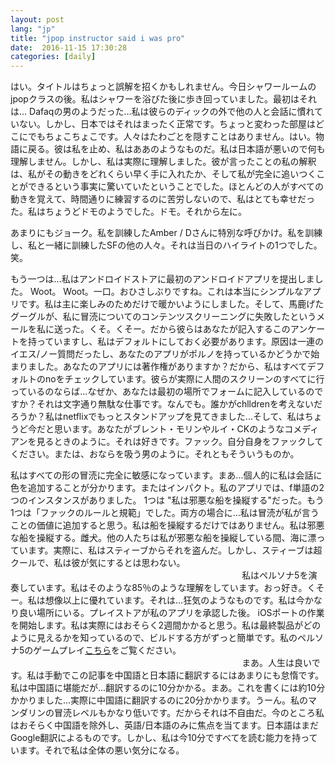 ```yaml
---
layout: post
lang: "jp" 
title: "jpop instructor said i was pro"
date:  2016-11-15 17:30:28
categories: [daily]
---
```

はい。タイトルはちょっと誤解を招くかもしれません。今日シャワールームのjpopクラスの後。私はシャワーを浴びた後に歩き回っていました。最初はそれは... Dafaqの男のようだった...私は彼らのディックの外で他の人と会話に慣れていない。しかし、日本ではそれはまったく正常です。ちょっと変わった部屋はどこにでもちょこちょこです。人々はたわごとを隠すことはありません。はい。物語に戻る。彼は私を止め、私はああのようなものだ。私は日本語が悪いので何も理解しません。しかし、私は実際に理解しました。彼が言ったことの私の解釈は、私がその動きをどれくらい早く手に入れたか、そして私が完全に追いつくことができるという事実に驚いていたということでした。ほとんどの人がすべての動きを覚えて、時間通りに練習するのに苦労しないので、私はとても幸せだった。私はちょうどドモのようでした。ドモ。それから左に。

あまりにもジョーク。私を訓練したAmber / Dさんに特別な呼びかけ。私を訓練し、私と一緒に訓練したSFの他の人々。それは当日のハイライトの1つでした。笑。

もう一つは...私はアンドロイドストアに最初のアンドロイドアプリを提出しました。 Woot。 Woot。一口。おひさしぶりですね。これは本当にシンプルなアプリです。私は主に楽しみのためだけで暖かいようにしました。そして、馬鹿げたグーグルが、私に冒涜についてのコンテンツスクリーニングに失敗したというメールを私に送った。くそ。くそー。だから彼らはあなたが記入するこのアンケートを持っていますし、私はデフォルトにしておく必要があります。原因は一連のイエス/ノー質問だったし、あなたのアプリがポルノを持っているかどうかで始まりました。あなたのアプリには著作権がありますか？だから、私はすべてデフォルトのnoをチェックしています。彼らが実際に人間のスクリーンのすべてに行っているのならば...なぜか、あなたは最初の場所でフォームに記入しているのですか？それは文字通り無駄な仕事です。なんでも。誰かがchlldrenを考えないだろうか？私はnetflixでもっとスタンドアップを見てきました...そして、私はちょうど今だと思います。あなたがブレント・モリンやルイ・CKのようなコメディアンを見るときのように。それは好きです。ファック。自分自身をファックしてください。または、おならを吸う男のように。それともそういうものか。

私はすべての形の冒涜に完全に敏感になっています。まあ...個人的に私は会話に色を追加することが分かります。またはインパクト。私のアプリでは、f単語の2つのインスタンスがありました。 1つは "私は邪悪な船を操縦する"だった。もう1つは「ファックのルールと規範」でした。両方の場合に...私は冒涜が私が言うことの価値に追加すると思う。私は船を操縦するだけではありません。私は邪悪な船を操縦する。雌犬。他の人たちは私が邪悪な船を操縦している間、海に漂っています。実際に、私はスティーブからそれを盗んだ。しかし、スティーブは超クールで、私は彼が気にするとは思わない。
                                                                                             
私はペルソナ5を演奏しています。私はそのような85％のような理解をしています。おっ好き。くそー。私は想像以上に優れています。それは...狂気のようなものです。私は今かなり良い場所にいる。プレイストアが私のアプリを承認した後。 iOSポートの作業を開始します。私は実際にはおそらく2週間かかると思う。私は最終製品がどのように見えるかを知っているので、ビルドする方がずっと簡単です。私のペルソナ5のゲームプレイ[こちら](https://www.youtube.com/channel/UCcLDVqlFQdAdFdB5vQStlQQ)をご覧ください。
                                                                                             
まあ。人生は良いです。私は手動でこの記事を中国語と日本語に翻訳するにはあまりにも怠惰です。私は中国語に堪能だが...翻訳するのに10分かかる。まあ。これを書くには約10分かかりました...実際に中国語に翻訳するのに20分かかります。うーん。私のマンダリンの冒涜レベルもかなり低いです。だからそれは不自由だ。今のところ私はおそらく中国語を除外し、英語/日本語のみに焦点を当てます。日本語はまだGoogle翻訳によるものです。しかし、私は今10分ですべてを読む能力を持っています。それで私は全体の悪い気分になる。

